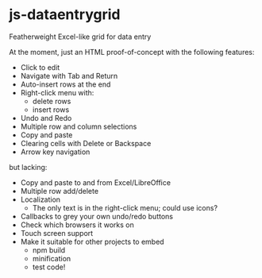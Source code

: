 # js-dataentrygrid
Featherweight Excel-like grid for data entry

At the moment, just an HTML proof-of-concept with the following features:

* Click to edit
* Navigate with Tab and Return
* Auto-insert rows at the end
* Right-click menu with:
  * delete rows
  * insert rows
* Undo and Redo
* Multiple row and column selections
* Copy and paste
* Clearing cells with Delete or Backspace
* Arrow key navigation

but lacking:

* Copy and paste to and from Excel/LibreOffice
* Multiple row add/delete
* Localization
  * The only text is in the right-click menu; could use icons?
* Callbacks to grey your own undo/redo buttons
* Check which browsers it works on
* Touch screen support
* Make it suitable for other projects to embed
  * npm build
  * minification
  * test code!
